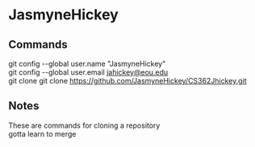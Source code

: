# JasmyneHickey
## Commands
git config --global user.name "JasmyneHickey"<br />
git config --global user.email jahickey@eou.edu<br />
git clone git clone https://github.com/JasmyneHickey/CS362Jhickey.git<br />
## Notes
These are commands for cloning a repository<br />
gotta learn to merge
